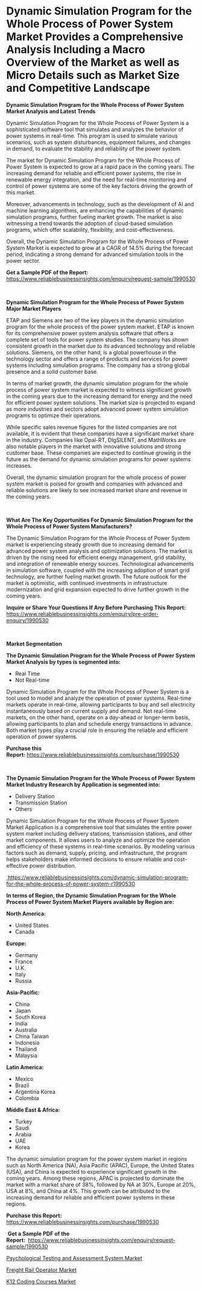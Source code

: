 <p><h1>Dynamic Simulation Program for the Whole Process of Power System Market Provides a Comprehensive Analysis Including a Macro Overview of the Market as well as Micro Details such as Market Size and Competitive Landscape</h1></p><p><strong>Dynamic Simulation Program for the Whole Process of Power System Market Analysis and Latest Trends</strong></p>
<p><p>Dynamic Simulation Program for the Whole Process of Power System is a sophisticated software tool that simulates and analyzes the behavior of power systems in real-time. This program is used to simulate various scenarios, such as system disturbances, equipment failures, and changes in demand, to evaluate the stability and reliability of the power system.</p><p>The market for Dynamic Simulation Program for the Whole Process of Power System is expected to grow at a rapid pace in the coming years. The increasing demand for reliable and efficient power systems, the rise in renewable energy integration, and the need for real-time monitoring and control of power systems are some of the key factors driving the growth of this market.</p><p>Moreover, advancements in technology, such as the development of AI and machine learning algorithms, are enhancing the capabilities of dynamic simulation programs, further fueling market growth. The market is also witnessing a trend towards the adoption of cloud-based simulation programs, which offer scalability, flexibility, and cost-effectiveness.</p><p>Overall, the Dynamic Simulation Program for the Whole Process of Power System Market is expected to grow at a CAGR of 14.5% during the forecast period, indicating a strong demand for advanced simulation tools in the power sector.</p></p>
<p><strong>Get a Sample PDF of the Report:&nbsp;</strong> <a href="https://www.reliablebusinessinsights.com/enquiry/request-sample/1990530">https://www.reliablebusinessinsights.com/enquiry/request-sample/1990530</a></p>
<p>&nbsp;</p>
<p><strong>Dynamic Simulation Program for the Whole Process of Power System Major Market Players</strong></p>
<p><p>ETAP and Siemens are two of the key players in the dynamic simulation program for the whole process of the power system market. ETAP is known for its comprehensive power system analysis software that offers a complete set of tools for power system studies. The company has shown consistent growth in the market due to its advanced technology and reliable solutions. Siemens, on the other hand, is a global powerhouse in the technology sector and offers a range of products and services for power systems including simulation programs. The company has a strong global presence and a solid customer base.</p><p>In terms of market growth, the dynamic simulation program for the whole process of power system market is expected to witness significant growth in the coming years due to the increasing demand for energy and the need for efficient power system solutions. The market size is projected to expand as more industries and sectors adopt advanced power system simulation programs to optimize their operations.</p><p>While specific sales revenue figures for the listed companies are not available, it is evident that these companies have a significant market share in the industry. Companies like Opal-RT, DIgSILENT, and MathWorks are also notable players in the market with innovative solutions and strong customer base. These companies are expected to continue growing in the future as the demand for dynamic simulation programs for power systems increases.</p><p>Overall, the dynamic simulation program for the whole process of power system market is poised for growth and companies with advanced and reliable solutions are likely to see increased market share and revenue in the coming years.</p></p>
<p>&nbsp;</p>
<p><strong>What Are The Key Opportunities For Dynamic Simulation Program for the Whole Process of Power System Manufacturers?</strong></p>
<p><p>The Dynamic Simulation Program for the Whole Process of Power System market is experiencing steady growth due to increasing demand for advanced power system analysis and optimization solutions. The market is driven by the rising need for efficient energy management, grid stability, and integration of renewable energy sources. Technological advancements in simulation software, coupled with the increasing adoption of smart grid technology, are further fueling market growth. The future outlook for the market is optimistic, with continued investments in infrastructure modernization and grid expansion expected to drive further growth in the coming years.</p></p>
<p><strong>Inquire or Share Your Questions If Any Before Purchasing This Report:</strong> <a href="https://www.reliablebusinessinsights.com/enquiry/pre-order-enquiry/1990530">https://www.reliablebusinessinsights.com/enquiry/pre-order-enquiry/1990530</a></p>
<p>&nbsp;</p>
<p><strong>Market Segmentation</strong></p>
<p><strong>The Dynamic Simulation Program for the Whole Process of Power System Market Analysis by types is segmented into:</strong></p>
<p><ul><li>Real Time</li><li>Not Real-time</li></ul></p>
<p><p>Dynamic Simulation Program for the Whole Process of Power System is a tool used to model and analyze the operation of power systems. Real-time markets operate in real-time, allowing participants to buy and sell electricity instantaneously based on current supply and demand. Not real-time markets, on the other hand, operate on a day-ahead or longer-term basis, allowing participants to plan and schedule energy transactions in advance. Both market types play a crucial role in ensuring the reliable and efficient operation of power systems.</p></p>
<p><strong>Purchase this Report:&nbsp;</strong><a href="https://www.reliablebusinessinsights.com/purchase/1990530">https://www.reliablebusinessinsights.com/purchase/1990530</a></p>
<p>&nbsp;</p>
<p><strong>The Dynamic Simulation Program for the Whole Process of Power System Market Industry Research by Application is segmented into:</strong></p>
<p><ul><li>Delivery Station</li><li>Transmission Station</li><li>Others</li></ul></p>
<p><p>Dynamic Simulation Program for the Whole Process of Power System Market Application is a comprehensive tool that simulates the entire power system market including delivery stations, transmission stations, and other market components. It allows users to analyze and optimize the operation and efficiency of these systems in real-time scenarios. By modeling various factors such as demand, supply, pricing, and infrastructure, the program helps stakeholders make informed decisions to ensure reliable and cost-effective power distribution.</p></p>
<p><a href="https://www.reliablebusinessinsights.com/dynamic-simulation-program-for-the-whole-process-of-power-system-r1990530">&nbsp;https://www.reliablebusinessinsights.com/dynamic-simulation-program-for-the-whole-process-of-power-system-r1990530</a></p>
<p><strong>In terms of Region, the Dynamic Simulation Program for the Whole Process of Power System Market Players available by Region are:</strong></p>
<p>
    <p> <strong> North America: </strong>
        <ul>
            <li>United States</li>
            <li>Canada</li>
        </ul>
        </p> 
    <p> <strong> Europe: </strong>
        <ul>
            <li>Germany</li>
            <li>France</li>
            <li>U.K.</li>
            <li>Italy</li>
            <li>Russia</li>
        </ul>
        </p> 
    <p> <strong> Asia-Pacific: </strong>
        <ul>
            <li>China</li>
            <li>Japan</li>
            <li>South Korea</li>
            <li>India</li>
            <li>Australia</li>
            <li>China Taiwan</li>
            <li>Indonesia</li>
            <li>Thailand</li>
            <li>Malaysia</li>
        </ul>
        </p> 
    <p> <strong> Latin America: </strong>
        <ul>
            <li>Mexico</li>
            <li>Brazil</li>
            <li>Argentina Korea</li>
            <li>Colombia</li>
        </ul>
        </p> 
    <p> <strong> Middle East & Africa: </strong>
        <ul>
            <li>Turkey</li>
            <li>Saudi</li>
            <li>Arabia</li>
            <li>UAE</li>
            <li>Korea</li>
        </ul>
    </p>
    </p>
<p><p>The dynamic simulation program for the power system market in regions such as North America (NA), Asia Pacific (APAC), Europe, the United States (USA), and China is expected to experience significant growth in the coming years. Among these regions, APAC is projected to dominate the market with a market share of 38%, followed by NA at 30%, Europe at 20%, USA at 8%, and China at 4%. This growth can be attributed to the increasing demand for reliable and efficient power systems in these regions.</p></p>
<p><strong>Purchase this Report: </strong><a href="https://www.reliablebusinessinsights.com/purchase/1990530">https://www.reliablebusinessinsights.com/purchase/1990530</a></p>
<p>&nbsp;<strong>Get a Sample PDF of the Report:&nbsp;&nbsp;</strong><a href="https://www.reliablebusinessinsights.com/enquiry/request-sample/1990530">https://www.reliablebusinessinsights.com/enquiry/request-sample/1990530</a></p>
<p><strong></strong></p>
<p><p><a href="https://github.com/staberhelen84/Market-Research-Report-List-1/blob/main/psychological-testing-and-assessment-system-market.md">Psychological Testing and Assessment System Market</a></p><p><a href="https://github.com/avakerr6577/Market-Research-Report-List-1/blob/main/freight-rail-operator-market.md">Freight Rail Operator Market</a></p><p><a href="https://github.com/trameciabutler45/Market-Research-Report-List-1/blob/main/k12-coding-courses-market.md">K12 Coding Courses Market</a></p></p>